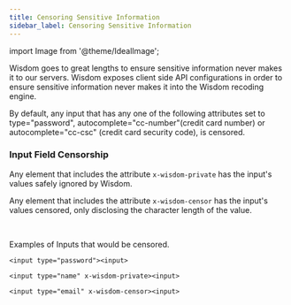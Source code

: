 ```yaml
---
title: Censoring Sensitive Information
sidebar_label: Censoring Sensitive Information
---
```


import Image from '@theme/IdealImage';



Wisdom goes to great lengths to ensure sensitive information never makes it to our servers. Wisdom exposes client side API configurations in order to ensure sensitive information never makes it into the Wisdom recoding engine.

By default, any input that has any one of the following attributes set to type="password", autocomplete="cc-number"(credit card number) or autocomplete="cc-csc" (credit card security code), is censored.


### Input Field Censorship

Any element that includes the attribute `x-wisdom-private` has the input's values safely ignored by Wisdom.

Any element that includes the attribute `x-wisdom-censor` has the input's values censored, only disclosing the character length of the value.

<br/>

Examples of Inputs that would be censored.
```
<input type="password"><input>

<input type="name" x-wisdom-private><input>

<input type="email" x-wisdom-censor><input>
``` 